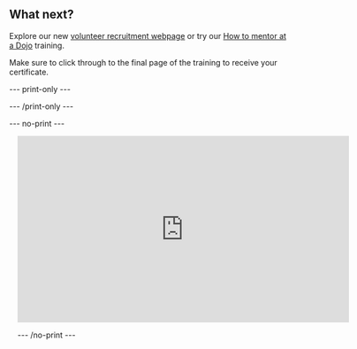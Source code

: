 ## What next?

Explore our new [volunteer recruitment webpage](https://coderdojo.com/en/volunteerrecruitment) or try our [How to mentor at a Dojo](https://projects.raspberrypi.org/en/projects/dojo-mentoring/0) training.

Make sure to click through to the final page of the training to receive your certificate.

--- print-only ---

--- /print-only ---

--- no-print ---

<div class="scratch-preview" style="margin-left: 15px;">
<iframe width="600" height="337" src="https://www.youtube.com/embed/Q6M0IdEn07E" title="Why volunteers help at their local CoderDojo" frameborder="0" allow="accelerometer; autoplay; clipboard-write; encrypted-media; gyroscope; picture-in-picture" allowfullscreen></iframe>
 

--- /no-print ---


